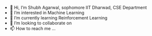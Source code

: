 - 👋 Hi, I’m Shubh Agarwal, sophomore IIT Dharwad, CSE Department
- 👀 I’m interested in Machine Learning
- 🌱 I’m currently learning Reinforcement Learning
- 💞️ I’m looking to collaborate on 
- 📫 How to reach me ...

<!---
EnigmaData/EnigmaData is a ✨ special ✨ repository because its `README.md` (this file) appears on your GitHub profile.
You can click the Preview link to take a look at your changes.
--->
